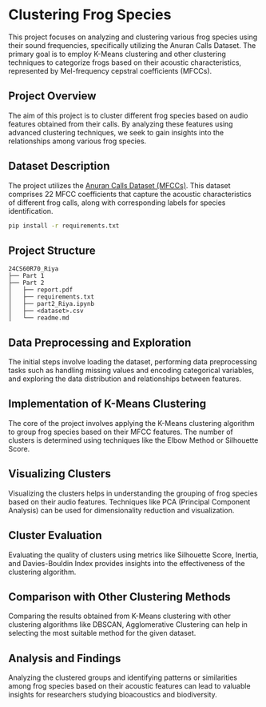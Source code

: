 # Clustering Frog Species

This project focuses on analyzing and clustering various frog species using their sound frequencies, specifically utilizing the Anuran Calls Dataset. The primary goal is to employ K-Means clustering and other clustering techniques to categorize frogs based on their acoustic characteristics, represented by Mel-frequency cepstral coefficients (MFCCs).

## Project Overview
The aim of this project is to cluster different frog species based on audio features obtained from their calls. By analyzing these features using advanced clustering techniques, we seek to gain insights into the relationships among various frog species.

## Dataset Description
The project utilizes the [Anuran Calls Dataset (MFCCs)](https://archive.ics.uci.edu/dataset/406/anuran+calls+mfccs). This dataset comprises 22 MFCC coefficients that capture the acoustic characteristics of different frog calls, along with corresponding labels for species identification.

```bash
pip install -r requirements.txt
```

## Project Structure
```plaintext
24CS60R70_Riya
├── Part 1
├── Part 2
│   ├── report.pdf
│   ├── requirements.txt
│   ├── part2_Riya.ipynb
│   ├── <dataset>.csv
│   └── readme.md
```

## Data Preprocessing and Exploration
The initial steps involve loading the dataset, performing data preprocessing tasks such as handling missing values and encoding categorical variables, and exploring the data distribution and relationships between features.

## Implementation of K-Means Clustering
The core of the project involves applying the K-Means clustering algorithm to group frog species based on their MFCC features. The number of clusters is determined using techniques like the Elbow Method or Silhouette Score.

## Visualizing Clusters

Visualizing the clusters helps in understanding the grouping of frog species based on their audio features. Techniques like PCA (Principal Component Analysis) can be used for dimensionality reduction and visualization.

## Cluster Evaluation

Evaluating the quality of clusters using metrics like Silhouette Score, Inertia, and Davies-Bouldin Index provides insights into the effectiveness of the clustering algorithm.

## Comparison with Other Clustering Methods

Comparing the results obtained from K-Means clustering with other clustering algorithms like DBSCAN, Agglomerative Clustering can help in selecting the most suitable method for the given dataset.

## Analysis and Findings

Analyzing the clustered groups and identifying patterns or similarities among frog species based on their acoustic features can lead to valuable insights for researchers studying bioacoustics and biodiversity.